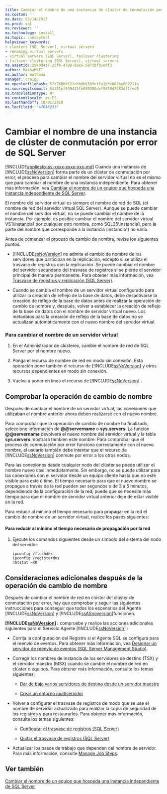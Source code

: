 ```yaml
---
title: Cambiar el nombre de una instancia de clúster de conmutación por error de SQL Server | Microsoft Docs
ms.custom: ''
ms.date: 03/14/2017
ms.prod: sql
ms.reviewer: ''
ms.technology: install
ms.topic: conceptual
helpviewer_keywords:
- clusters [SQL Server], virtual servers
- renaming virtual servers
- virtual servers [SQL Server], failover clustering
- failover clustering [SQL Server], virtual servers
ms.assetid: 2a49d417-25fb-4760-8ae5-5871bfb1e6f3
author: MashaMSFT
ms.author: mathoma
manager: craigg
ms.openlocfilehash: 57c76060f21e6b0b5569e1fa1b3e602be892211b
ms.sourcegitcommit: 61381ef939415fe019285def9450d7583df1fed0
ms.translationtype: HT
ms.contentlocale: es-ES
ms.lasthandoff: 10/01/2018
ms.locfileid: "47643233"
---
```

# <a name="rename-a-sql-server-failover-cluster-instance"></a>Cambiar el nombre de una instancia de clúster de conmutación por error de SQL Server
[!INCLUDE[appliesto-ss-xxxx-xxxx-xxx-md](../../../includes/appliesto-ss-xxxx-xxxx-xxx-md.md)]
  Cuando una instancia de [!INCLUDE[ssNoVersion](../../../includes/ssnoversion-md.md)] forma parte de un clúster de conmutación por error, el proceso para cambiar el nombre del servidor virtual no es el mismo que para cambiar el nombre de una instancia independiente. Para obtener más información, vea [Cambiar el nombre de un equipo que hospeda una instancia independiente de SQL Server](../../../database-engine/install-windows/rename-a-computer-that-hosts-a-stand-alone-instance-of-sql-server.md).  
  
 El nombre del servidor virtual es siempre el nombre de red de SQL (el nombre de red del servidor virtual SQL Server). Aunque se puede cambiar el nombre del servidor virtual, no se puede cambiar el nombre de la instancia. Por ejemplo, es posible cambiar el nombre del servidor virtual VS1\instancia1 por cualquier otro nombre, como SQL35\instancia1, pero la parte del nombre que corresponde a la instancia (instancia1) no varía.  
  
 Antes de comenzar el proceso de cambio de nombre, revise los siguientes puntos.  
  
-   [!INCLUDE[ssNoVersion](../../../includes/ssnoversion-md.md)] no admite el cambio de nombre de los servidores que participan en la replicación, excepto si se utiliza el trasvase de registros con la replicación. Se puede cambiar el nombre del servidor secundario del trasvase de registros si se pierde el servidor principal de manera permanente. Para obtener más información, vea [Trasvase de registros y replicación &#40;SQL Server&#41;](../../../database-engine/log-shipping/log-shipping-and-replication-sql-server.md).  
  
-   Cuando se cambia el nombre de un servidor virtual configurado para utilizar la creación de reflejo de la base de datos, debe desactivarse la creación de reflejo de la base de datos antes de realizar la operación de cambio de nombre y, después, volver a establecer la creación de reflejo de la base de datos con el nombre de servidor virtual nuevo. Los metadatos para la creación de reflejo de la base de datos no se actualizan automáticamente con el nuevo nombre del servidor virtual.  
  
### <a name="to-rename-a-virtual-server"></a>Para cambiar el nombre de un servidor virtual  
  
1.  En el Administrador de clústeres, cambie el nombre de red de SQL Server por el nombre nuevo.  
  
2.  Ponga el recurso de nombre de red en modo sin conexión. Esta operación pone también el recurso de [!INCLUDE[ssNoVersion](../../../includes/ssnoversion-md.md)] y otros recursos dependientes en modo sin conexión.  
  
3.  Vuelva a poner en línea el recurso de [!INCLUDE[ssNoVersion](../../../includes/ssnoversion-md.md)] .  
  
## <a name="verify-the-renaming-operation"></a>Comprobar la operación de cambio de nombre  
 Después de cambiar el nombre de un servidor virtual, las conexiones que utilizaban el nombre anterior ahora deben realizarse con el nuevo nombre.  
  
 Para comprobar que la operación de cambio de nombre ha finalizado, seleccione información de **@@servername** o **sys.servers**. La función **@@servername** devolverá el nuevo nombre del servidor virtual y la tabla **sys.servers** mostrará también este nombre. Para comprobar que el proceso de conmutación por error funciona correctamente con el nuevo nombre, el usuario también debe intentar que el recurso de [!INCLUDE[ssNoVersion](../../../includes/ssnoversion-md.md)] conmute por error a los otros nodos.  
  
 Para las conexiones desde cualquier nodo del clúster se puede utilizar el nombre nuevo casi inmediatamente. Sin embargo, no se puede utilizar para las conexiones con el servidor desde un equipo cliente hasta que no esté visible para este último. El tiempo necesario para que el nuevo nombre se propague a través de la red pueden ser segundos o de 3 a 5 minutos, dependiendo de la configuración de la red; puede que se necesite más tiempo para que el nombre de servidor virtual anterior deje de estar visible en la red.  
  
 Para reducir al mínimo el tiempo necesario para propagar en la red el cambio de nombre de un servidor virtual, realice los pasos siguientes:  
  
#### <a name="to-minimize-network-propagation-delay"></a>Para reducir al mínimo el tiempo necesario de propagación por la red  
  
1.  Ejecute los comandos siguientes desde un símbolo del sistema del nodo del servidor:  
  
    ```  
    ipconfig /flushdns  
    ipconfig /registerdns  
    nbtstat –RR  
    ```  
  
## <a name="additional-considerations-after-the-renaming-operation"></a>Consideraciones adicionales después de la operación de cambio de nombre  
 Después de cambiar el nombre de red en clúster del clúster de conmutación por error, hay que comprobar y seguir las siguientes instrucciones para conseguir que todos los escenarios del Agente [!INCLUDE[ssNoVersion](../../../includes/ssnoversion-md.md)] y [!INCLUDE[ssASnoversion](../../../includes/ssasnoversion-md.md)]funcionen.  
  
 **[!INCLUDE[ssNoVersion](../../../includes/ssnoversion-md.md)] :** compruebe y realice las acciones adicionales siguientes para el Servicio Agente [!INCLUDE[ssNoVersion](../../../includes/ssnoversion-md.md)] :  
  
-   Corrija la configuración del Registro si el Agente SQL se configura para el reenvío de eventos. Para obtener más información, vea [Designar un servidor de reenvío de eventos &#40;SQL Server Management Studio&#41;](http://msdn.microsoft.com/library/81dfcbe4-3000-4e77-99de-bf85fef63a12).  
  
-   Corregir los nombres de instancia de los servidores de destino (TSX) y el servidor maestro (MSX) cuando se cambie el nombre de red en clúster o equipos. Para obtener más información, consulte los temas siguientes:  
  
    -   [Dar de baja varios servidores de destino desde un servidor maestro](../../../ssms/agent/defect-multiple-target-servers-from-a-master-server.md)  
  
    -   [Crear un entorno multiservidor](../../../ssms/agent/create-a-multiserver-environment.md)  
  
-   Volver a configurar el trasvase de registros de modo que se use el nombre de servidor actualizado para realizar la copia de seguridad de los registros y para restaurarlos. Para obtener más información, consulte los temas siguientes:  
  
    -   [Configurar el trasvase de registros &#40;SQL Server&#41;](../../../database-engine/log-shipping/configure-log-shipping-sql-server.md)  
  
    -   [Quitar el trasvase de registros &#40;SQL Server&#41;](../../../database-engine/log-shipping/remove-log-shipping-sql-server.md)  
  
-   Actualizar los pasos de trabajo que dependen del nombre de servidor. Para más información, consulte [Manage Job Steps](../../../ssms/agent/manage-job-steps.md).  
  
## <a name="see-also"></a>Ver también  
 [Cambiar el nombre de un equipo que hospeda una instancia independiente de SQL Server](../../../database-engine/install-windows/rename-a-computer-that-hosts-a-stand-alone-instance-of-sql-server.md)  
  
  
